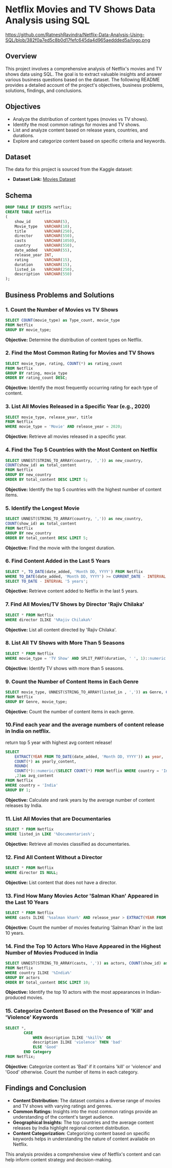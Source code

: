 # Netflix Movies and TV Shows Data Analysis using SQL

https://github.com/RatneshRavindra/Netflix-Data-Analysis-Using-SQL/blob/382f0a7ed5c8b0d17fefc645da4d965aeddded5a/logo.png

## Overview
This project involves a comprehensive analysis of Netflix's movies and TV shows data using SQL. The goal is to extract valuable insights and answer various business questions based on the dataset. The following README provides a detailed account of the project's objectives, business problems, solutions, findings, and conclusions.

## Objectives

- Analyze the distribution of content types (movies vs TV shows).
- Identify the most common ratings for movies and TV shows.
- List and analyze content based on release years, countries, and durations.
- Explore and categorize content based on specific criteria and keywords.

## Dataset

The data for this project is sourced from the Kaggle dataset:

- **Dataset Link:** [Movies Dataset](https://www.kaggle.com/datasets/shivamb/netflix-shows?resource=download)

## Schema

```sql
DROP TABLE IF EXISTS netflix;
CREATE TABLE netflix
(
    show_id      VARCHAR(5),
    Movie_type   VARCHAR(10),
    title        VARCHAR(250),
    director     VARCHAR(550),
    casts        VARCHAR(1050),
    country      VARCHAR(550),
    date_added   VARCHAR(55),
    release_year INT,
    rating       VARCHAR(15),
    duration     VARCHAR(15),
    listed_in    VARCHAR(250),
    description  VARCHAR(550)
);
```

## Business Problems and Solutions

### 1. Count the Number of Movies vs TV Shows

```sql
SELECT COUNT(movie_type) as Type_count, movie_type
FROM Netflix
GROUP BY movie_type;
```

**Objective:** Determine the distribution of content types on Netflix.

### 2. Find the Most Common Rating for Movies and TV Shows

```sql
SELECT movie_type, rating, COUNT(*) as rating_count
FROM Netflix
GROUP BY rating, movie_type
ORDER BY rating_count DESC;
```

**Objective:** Identify the most frequently occurring rating for each type of content.

### 3. List All Movies Released in a Specific Year (e.g., 2020)

```sql
SELECT movie_type, release_year, title
FROM Netflix
WHERE movie_type = 'Movie' AND release_year = 2020;
```

**Objective:** Retrieve all movies released in a specific year.

### 4. Find the Top 5 Countries with the Most Content on Netflix

```sql
SELECT UNNEST(STRING_TO_ARRAY(country, ',')) as new_country, 
COUNT(show_id) as total_content
FROM Netflix
GROUP BY new_country
ORDER BY total_content DESC LIMIT 5;
```

**Objective:** Identify the top 5 countries with the highest number of content items.

### 5. Identify the Longest Movie

```sql
SELECT UNNEST(STRING_TO_ARRAY(country, ',')) as new_country, 
COUNT(show_id) as total_content
FROM Netflix
GROUP BY new_country
ORDER BY total_content DESC LIMIT 5;
```

**Objective:** Find the movie with the longest duration.

### 6. Find Content Added in the Last 5 Years

```sql
SELECT *, TO_DATE(date_added, 'Month DD, YYYY') FROM Netflix
WHERE TO_DATE(date_added, 'Month DD, YYYY') >= CURRENT_DATE - INTERVAL '5 years'
SELECT TO_DATE - INTERVAL '5 years';
```

**Objective:** Retrieve content added to Netflix in the last 5 years.

### 7. Find All Movies/TV Shows by Director 'Rajiv Chilaka'

```sql
SELECT * FROM Netflix
WHERE director ILIKE '%Rajiv Chilaka%'
```

**Objective:** List all content directed by 'Rajiv Chilaka'.

### 8. List All TV Shows with More Than 5 Seasons

```sql
SELECT * FROM Netflix
WHERE movie_type = 'TV Show' AND SPLIT_PART(duration, ' ', 1)::numeric > 5;
```

**Objective:** Identify TV shows with more than 5 seasons.

### 9. Count the Number of Content Items in Each Genre

```sql
SELECT movie_type, UNNEST(STRING_TO_ARRAY(listed_in , ',')) as Genre, COUNT(show_id) as total_content
FROM Netflix
GROUP BY Genre, movie_type;
```

**Objective:** Count the number of content items in each genre.

### 10.Find each year and the average numbers of content release in India on netflix. 
return top 5 year with highest avg content release!

```sql
SELECT
	EXTRACT(YEAR FROM TO_DATE(date_added, 'Month DD, YYYY')) as year,
	COUNT(*) as yearly_content,
	ROUND(
	COUNT(*)::numeric/(SELECT COUNT(*) FROM Netflix WHERE country = 'India')::numeric * 100 
	,2)as avg_content
FROM Netflix
WHERE country = 'India'
GROUP BY 1;
```

**Objective:** Calculate and rank years by the average number of content releases by India.

### 11. List All Movies that are Documentaries

```sql
SELECT * FROM Netflix
WHERE listed_in LIKE '%Documentaries%';
```

**Objective:** Retrieve all movies classified as documentaries.

### 12. Find All Content Without a Director

```sql
SELECT * FROM Netflix
WHERE director IS NULL;
```

**Objective:** List content that does not have a director.

### 13. Find How Many Movies Actor 'Salman Khan' Appeared in the Last 10 Years

```sql
SELECT * FROM Netflix
WHERE casts ILIKE '%salman khan%' AND release_year > EXTRACT(YEAR FROM CURRENT_DATE) - 10;
```

**Objective:** Count the number of movies featuring 'Salman Khan' in the last 10 years.

### 14. Find the Top 10 Actors Who Have Appeared in the Highest Number of Movies Produced in India

```sql
SELECT UNNEST(STRING_TO_ARRAY(casts, ',')) as actors, COUNT(show_id) as total_content
FROM Netflix 
WHERE country ILIKE '%India%'
GROUP BY actors
ORDER BY total_content DESC LIMIT 10;
```

**Objective:** Identify the top 10 actors with the most appearances in Indian-produced movies.

### 15. Categorize Content Based on the Presence of 'Kill' and 'Violence' Keywords

```sql
SELECT *,
		CASE 
			WHEN description ILIKE '%kill%' OR
			description ILIKE 'violence' THEN 'bad'
			ELSE 'Good'
		END Category
FROM Netflix;
```

**Objective:** Categorize content as 'Bad' if it contains 'kill' or 'violence' and 'Good' otherwise. Count the number of items in each category.

## Findings and Conclusion

- **Content Distribution:** The dataset contains a diverse range of movies and TV shows with varying ratings and genres.
- **Common Ratings:** Insights into the most common ratings provide an understanding of the content's target audience.
- **Geographical Insights:** The top countries and the average content releases by India highlight regional content distribution.
- **Content Categorization:** Categorizing content based on specific keywords helps in understanding the nature of content available on Netflix.

This analysis provides a comprehensive view of Netflix's content and can help inform content strategy and decision-making.
